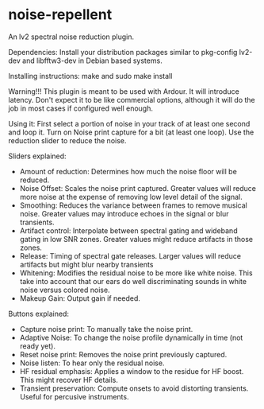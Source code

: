 # noise-repellent

An lv2 spectral noise reduction plugin.

Dependencies: Install your distribution packages similar to pkg-config lv2-dev and libfftw3-dev in Debian based systems.

Installing instructions: make and sudo make install

Warning!!! This plugin is meant to be used with Ardour. It will introduce latency. Don't expect it to be like commercial options, although it will do the job in most cases if configured well enough.

Using it: First select a portion of noise in your track of at least one second and loop it. Turn on Noise print capture for a bit (at least one loop). Use the reduction slider to reduce the noise.

Sliders explained:

- Amount of reduction: Determines how much the noise floor will be reduced.
- Noise Offset: Scales the noise print captured. Greater values will reduce more noise at the expense of removing low level detail of the signal.
- Smoothing: Reduces the variance between frames to remove musical noise. Greater values may introduce echoes in the signal or blur transients.
- Artifact control: Interpolate between spectral gating and wideband gating in low SNR zones. Greater values might reduce artifacts in those zones.
- Release: Timing of spectral gate releases. Larger values will reduce artifacts but might blur nearby transients
- Whitening: Modifies the residual noise to be more like white noise. This take into account that our ears do well discriminating sounds in white noise versus colored noise.
- Makeup Gain: Output gain if needed.

Buttons explained:

- Capture noise print: To manually take the noise print.
- Adaptive Noise: To change the noise profile dynamically in time (not ready yet).
- Reset noise print: Removes the noise print previously captured.
- Noise listen: To hear only the residual noise.
- HF residual emphasis: Applies a window to the residue for HF boost. This might recover HF details.
- Transient preservation: Compute onsets to avoid distorting transients. Useful for percusive instruments.
